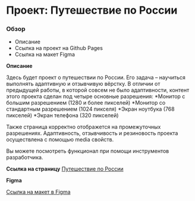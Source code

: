# Проект: Путешествие по России

### Обзор
* Описание
* Ссылка на проект на Github Pages 
* Ссылка на макет Figma

**Описание**

Здесь будет проект о путешествии по России.
Его задача – научиться выполнять адаптивную и отзывчивую вёрстку. В отличии от предыдущей работы, в которой совсем не было адаптивности, контент этого проекта сделан под четыре основные разрешения:
*Монитор с большим разрешением (1280 и более пикселей)
*Монитор со стандартным разрешением (1024 пикселя)
*Экран ноутбука (768 пикселей)
*Экран телефона (320 пикселей)

Также страница корректно отображется на промежуточных разрешениях. Адаптивность, отзывчивость и резиновость проекта осуществлена с помощью media свойств.

Вы можете посмотреть функционал при помощи инструментов разработчика.

**Ссылка на страницу**
[Путешествие по России]()

**Figma**

[Ссылка на макет в Figma](https://www.figma.com/file/5S2WSbEFL6awjVWJ0NWL8Q/Sprint-3_-Russia-_-desktop-mobile?node-id=28503%3A0)